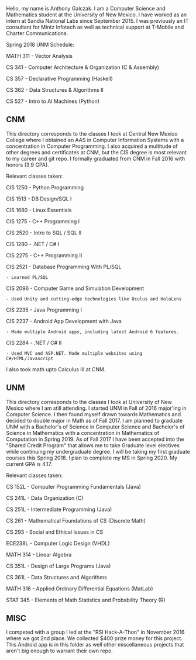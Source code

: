 Hello, my name is Anthony Galczak. I am a Computer Science and Mathematics student at the University of New Mexico. I have worked as an intern at Sandia National Labs since September 2015. I was previously an IT consultant for Mintz Infotech as well as technical support at T-Mobile and Charter Communications.

Spring 2018 UNM Schedule:

MATH 311 - Vector Analysis

CS 341 - Computer Architecture & Organization (C & Assembly)

CS 357 - Declarative Programming (Haskell)

CS 362 - Data Structures & Algorithms II

CS 527 - Intro to AI Machines (Python)


## CNM ##
This directory corresponds to the classes I took at Central New Mexico College where I obtained an AAS in Computer Information Systems with a concentration in Computer Programming. I also acquired a multitude of other degrees and certificates at CNM, but the CIS degree is most relevant to my career and git repo. I formally graduated from CNM in Fall 2016 with honors (3.9 GPA).

Relevant classes taken:

CIS 1250 - Python Programming

CIS 1513 - DB Design/SQL I

CIS 1680 - Linux Essentials

CIS 1275 - C++ Programming I

CIS 2520 - Intro to SQL / SQL II

CIS 1280 - .NET / C# I

CIS 2275 - C++ Programming II

CIS 2521 - Database Programming With PL/SQL

	- Learned PL/SQL
        
CIS 2096 - Computer Game and Simulation Development

	- Used Unity and cutting-edge technologies like Oculus and HoloLens
        
CIS 2235 - Java Programming I

CIS 2237 - Android App Development with Java

	- Made multiple Android apps, including latest Android 6 features.
        
CIS 2284 - .NET / C# II

	- Used MVC and ASP.NET. Made multiple websites using C#/HTML/Javascript
        

I also took math upto Calculus III at CNM.


## UNM ##
This directory corresponds to the classes I took at University of New Mexico where I am still attending. I started UNM in Fall of 2016 major'ing in Computer Science. I then found myself drawn towards Mathematics and decided to double major in Math as of Fall 2017. I am planned to graduate UNM with a Bachelor's of Science in Computer Science and Bachelor's of Science in Mathematics with a concentration in Mathematics of Computation in Spring 2019. As of Fall 2017 I have been accepted into the "Shared Credit Program" that allows me to take Graduate level electives while continuing my undergraduate degree. I will be taking my first graduate courses this Spring 2018. I plan to complete my MS in Spring 2020. My current GPA is 4.17.

Relevant classes taken:

CS 152L - Computer Programming Fundamentals (Java)

CS 241L - Data Organization (C)

CS 251L - Intermediate Programming (Java)

CS 261 - Mathematical Foundations of CS (Discrete Math)

CS 293 - Social and Ethical Issues in CS

ECE238L - Computer Logic Design (VHDL)

MATH 314 - Linear Algebra

CS 351L - Design of Large Programs (Java)

CS 361L - Data Structures and Algorithms

MATH 316 - Applied Ordinary Differential Equations (MatLab)

STAT 345 - Elements of Math Statistics and Probability Theory (R)

## MISC ##
I competed with a group I led at the "RSI Hack-A-Thon" in November 2016 where we got 2nd place. We collected $400 prize money for this project. This Android app is in this folder as well other miscellaneous projects that aren't big enough to warrant their own repo.

